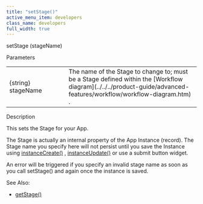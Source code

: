 ```yaml
---
title: "setStage()"
active_menu_item: developers
class_name: developers
full_width: true
---
```



setStage (stageName)

Parameters

<table>
<tr>
<td width="228">
{string} stageName

</td>
<td width="9">
</td>
<td width="643">
The name of the Stage to change to; must be a Stage defined within the [Workflow diagram](../../../product-guide/advanced-features/workflow/workflow-diagram.htm) .

</td>
</tr>
</table>

Description

This sets the Stage for your App.

The Stage is actually an internal property of the App Instance (record). The Stage name you specify here will not persist until you save the Instance using [instanceCreate()](../instance-data-functions/instancecreate.htm) , [instanceUpdate()](../instance-data-functions/instancesave.htm) or use a submit button widget.

An error will be triggered if you specify an invalid stage name as soon as you call setStage() and again once the instance is saved.

See Also:

 - [getStage()](getstage.htm)


